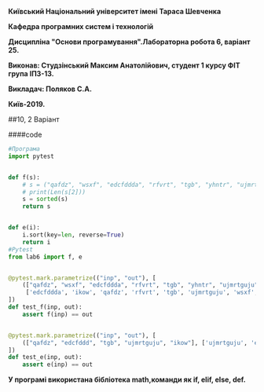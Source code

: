 **Київський Національний університет імені Тараса Шевченка**

**Кафедра програмних систем і технологій**

**Дисципліна "Основи програмування".Лабораторна робота 6, варіант 25.**

**Виконав: Студзінський Максим Анатолійович, студент 1 курсу ФІТ група ІПЗ-13.**

**Викладач: Поляков С.А.**

**Київ-2019.**

##10, 2 Варіант

####code

```python
#Програма
import pytest


def f(s):
    # s = ("qafdz", "wsxf", "edcfddda", "rfvrt", "tgb", "yhntr", "ujmrtguju", "ikow")
    # print(Len(s[2]))
    s = sorted(s)
    return s


def e(i):
    i.sort(key=len, reverse=True)
    return i
#Pytest
from lab6 import f, e


@pytest.mark.parametrize(("inp", "out"), [
    (["qafdz", "wsxf", "edcfddda", "rfvrt", "tgb", "yhntr", "ujmrtguju", "ikow"],
     ['edcfddda', 'ikow', 'qafdz', 'rfvrt', 'tgb', 'ujmrtguju', 'wsxf', 'yhntr'])
])
def test_f(inp, out):
    assert f(inp) == out


@pytest.mark.parametrize(("inp", "out"), [
    (["qafdz", "edcfddd", "tgb", "ujmrtguju", "ikow"], ['ujmrtguju', 'edcfddd', 'qafdz', 'ikow', 'tgb'])
])
def test_e(inp, out):
    assert e(inp) == out
```
**У програмі використана бібліотека math,команди як if, elif, else, def.**